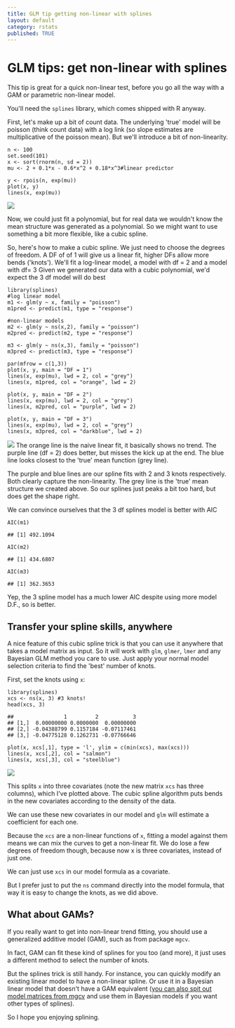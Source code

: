 ```yaml
---
title: GLM tip getting non-linear with splines
layout: default
category: rstats
published: TRUE
---
```


GLM tips: get non-linear with splines
=====================================

This tip is great for a quick non-linear test, before you go all the way
with a GAM or parametric non-linear model.

You'll need the `splines` library, which comes shipped with R anyway.

First, let's make up a bit of count data. The underlying 'true' model
will be poisson (think count data) with a log link (so slope estimates
are multiplicative of the poisson mean). But we'll introduce a bit of
non-linearity.

    n <- 100
    set.seed(101)
    x <- sort(rnorm(n, sd = 2))
    mu <- 2 + 0.1*x - 0.6*x^2 + 0.18*x^3#linear predictor

    y <- rpois(n, exp(mu))
    plot(x, y)
    lines(x, exp(mu))

![](/images/glm-tip-non-linear-splines_files/figure-markdown_strict/unnamed-chunk-1-1.png)

Now, we could just fit a polynomial, but for real data we wouldn't know
the mean structure was generated as a polynomial. So we might want to
use something a bit more flexible, like a cubic spline.

So, here's how to make a cubic spline. We just need to choose the
degrees of freedom. A DF of of 1 will give us a linear fit, higher DFs
allow more bends ('knots'). We'll fit a log-linear model, a model with
df = 2 and a model with df= 3 Given we generated our data with a cubic
polynomial, we'd expect the 3 df model will do best

    library(splines)
    #log linear model
    m1 <- glm(y ~ x, family = "poisson")
    m1pred <- predict(m1, type = "response")

    #non-linear models
    m2 <- glm(y ~ ns(x,2), family = "poisson")
    m2pred <- predict(m2, type = "response")

    m3 <- glm(y ~ ns(x,3), family = "poisson")
    m3pred <- predict(m3, type = "response")

    par(mfrow = c(1,3))
    plot(x, y, main = "DF = 1")
    lines(x, exp(mu), lwd = 2, col = "grey")
    lines(x, m1pred, col = "orange", lwd = 2)

    plot(x, y, main = "DF = 2")
    lines(x, exp(mu), lwd = 2, col = "grey")
    lines(x, m2pred, col = "purple", lwd = 2)

    plot(x, y, main = "DF = 3")
    lines(x, exp(mu), lwd = 2, col = "grey")
    lines(x, m3pred, col = "darkblue", lwd = 2)

![](/images/glm-tip-non-linear-splines_files/figure-markdown_strict/unnamed-chunk-2-1.png)
The orange line is the naive linear fit, it basically shows no trend.
The purple line (df = 2) does better, but misses the kick up at the end.
The blue line looks closest to the 'true' mean function (grey line).

The purple and blue lines are our spline fits with 2 and 3 knots
respectively. Both clearly capture the non-linearity. The grey line is
the 'true' mean structure we created above. So our splines just peaks a
bit too hard, but does get the shape right.

We can convince ourselves that the 3 df splines model is better with AIC

    AIC(m1)

    ## [1] 492.1094

    AIC(m2)

    ## [1] 434.6807

    AIC(m3)

    ## [1] 362.3653

Yep, the 3 spline model has a much lower AIC despite using more model
D.F., so is better.

Transfer your spline skills, anywhere
-------------------------------------

A nice feature of this cubic spline trick is that you can use it
anywhere that takes a model matrix as input. So it will work with `glm`,
`glmer`, `lmer` and any Bayesian GLM method you care to use. Just apply
your normal model selection criteria to find the 'best' number of knots.

First, set the knots using `x`:

    library(splines)
    xcs <- ns(x, 3) #3 knots!
    head(xcs, 3)

    ##                1         2           3
    ## [1,]  0.00000000 0.0000000  0.00000000
    ## [2,] -0.04388799 0.1157184 -0.07117461
    ## [3,] -0.04775128 0.1262731 -0.07766646

    plot(x, xcs[,1], type = 'l', ylim = c(min(xcs), max(xcs)))
    lines(x, xcs[,2], col = "salmon")
    lines(x, xcs[,3], col = "steelblue")

![](/images/glm-tip-non-linear-splines_files/figure-markdown_strict/unnamed-chunk-4-1.png)

This splits `x` into three covariates (note the new matrix `xcs` has
three columns), which I've plotted above. The cubic spline algorithm
puts bends in the new covariates according to the density of the data.

We can use these new covariates in our model and `glm` will estimate a
coefficient for each one.

Because the `xcs` are a non-linear functions of `x`, fitting a model
against them means we can mix the curves to get a non-linear fit. We do
lose a few degrees of freedom though, because now x is three covariates,
instead of just one.

We can just use `xcs` in our model formula as a covariate.

But I prefer just to put the `ns` command directly into the model
formula, that way it is easy to change the knots, as we did above.

What about GAMs?
----------------

If you really want to get into non-linear trend fitting, you should use
a generalized additive model (GAM), such as from package `mgcv`.

In fact, GAM can fit these kind of splines for you too (and more), it
just uses a different method to select the number of knots.

But the splines trick is still handy. For instance, you can quickly
modify an existing linear model to have a non-linear spline. Or use it
in a Bayesian linear model that doesn't have a GAM equivalent ([you can
also spit out model matrices from
mgcv](https://www.jstatsoft.org/article/view/v075i07) and use them in
Bayesian models if you want other types of splines).

So I hope you enjoying splining.
